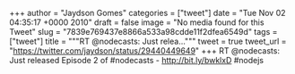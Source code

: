 
+++
author = "Jaydson Gomes"
categories = ["tweet"]
date = "Tue Nov 02 04:35:17 +0000 2010"
draft = false
image = "No media found for this Tweet"
slug = "7839e769437e8866a533a98cdde11f2dfea6549d"
tags = ["tweet"]
title = """RT @nodecasts: Just relea..."""
tweet = true
tweet_url = "https://twitter.com/jaydson/status/29440449649"
+++
RT @nodecasts: Just released Episode 2 of #nodecasts - http://bit.ly/bwklxD  #nodejs
